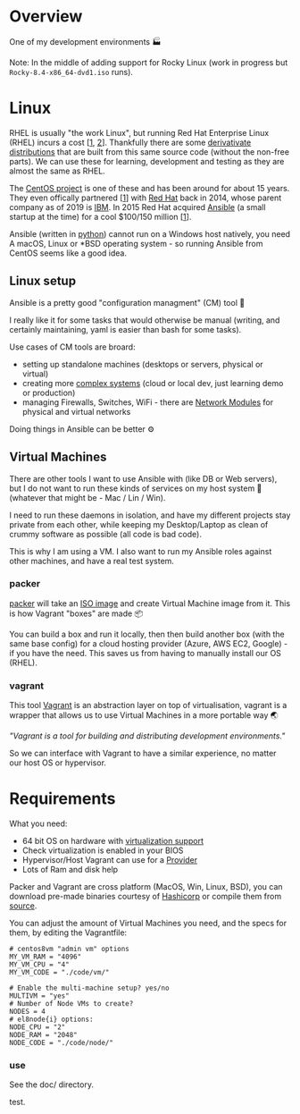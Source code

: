 Overview
========

One of my development environments 🏭

Note: In the middle of adding support for Rocky Linux (work in progress but `Rocky-8.4-x86_64-dvd1.iso` runs).

# Linux

RHEL is usually "the work Linux", but running Red Hat Enterprise Linux (RHEL) incurs a cost [[1](https://access.redhat.com/articles/11258), [2](https://www.redhat.com/en/resources/Linux-rhel-subscription-guide)]. Thankfully there are some [derivativate distributions](https://en.wikipedia.org/wiki/Red_Hat_Enterprise_Linux_derivatives) that are built from this same source code (without the non-free parts). We can use these for learning, development and testing as they are almost the same as RHEL.

The [CentOS project](https://en.wikipedia.org/wiki/CentOS) is one of these and has been around for about 15 years. They even offically partnered [[1](https://www.redhat.com/en/about/press-releases/red-hat-and-centos-join-forces)] with [Red Hat](https://en.wikipedia.org/wiki/Red_Hat) back in 2014, whose parent company as of 2019 is [IBM](https://en.wikipedia.org/wiki/IBM). In 2015 Red Hat acquired [Ansible](https://www.ansible.com/) (a small startup at the time) for a cool $100/150 million [[1](https://www.redhat.com/en/about/press-releases/red-hat-acquire-it-automation-and-devops-leader-ansible)].

Ansible (written in [python](https://www.python.org/)) cannot run on a Windows host natively, you need A macOS, Linux or *BSD operating system - so running Ansible from CentOS seems like a good idea.

## Linux setup

Ansible is a pretty good "configuration managment" (CM) tool 🔧

I really like it for some tasks that would otherwise be manual (writing, and certainly maintaining, yaml is easier than bash for some tasks).

Use cases of CM tools are broard:

* setting up standalone machines (desktops or servers, physical or virtual)
* creating more [complex systems](https://github.com/donnemartin/system-design-primer) (cloud or local dev, just learning demo or production)
* managing Firewalls, Switches, WiFi - there are [Network Modules](https://docs.ansible.com/ansible/latest/network/index.html) for physical and virtual networks

Doing things in Ansible can be better ⚙️

## Virtual Machines

There are other tools I want to use Ansible with (like DB or Web servers), but I do not want to run these kinds of services on my host system 🏰 (whatever that might be - Mac / Lin / Win).

I need to run these daemons in isolation, and have my different projects stay private from each other, while keeping my Desktop/Laptop as clean of crummy software as possible (all code is bad code).

This is why I am using a VM. I also want to run my Ansible roles against other machines, and have a real test system.

### packer

[packer](https://packer.io/) will take an [ISO image](https://en.wikipedia.org/wiki/ISO_image) and create Virtual Machine image from it. This is how Vagrant "boxes" are made 📦

You can build a box and run it locally, then then build another box (with the same base config) for a cloud hosting provider (Azure, AWS EC2, Google) - if you have the need. This saves us from having to manually install our OS (RHEL).

### vagrant

This tool [Vagrant](https://www.vagrantup.com/downloads.html) is an abstraction layer on top of virtualisation, vagrant is a wrapper that allows us to use Virtual Machines in a more portable way 🌏

_"Vagrant is a tool for building and distributing development environments."_

So we can interface with Vagrant to have a similar experience, no matter our host OS or hypervisor.

Requirements
============

What you need:

* 64 bit OS on hardware with [virtualization support](https://en.wikipedia.org/wiki/X86_virtualization)
* Check virtualization is enabled in your BIOS
* Hypervisor/Host Vagrant can use for a [Provider](https://www.vagrantup.com/docs/providers/)
* Lots of Ram and disk help

Packer and Vagrant are cross platform (MacOS, Win, Linux, BSD), you can download pre-made binaries courtesy of [Hashicorp](https://www.hashicorp.com/https://www.hashicorp.com/) or compile them from [source](https://github.com/hashicorp).

You can adjust the amount of Virtual Machines you need, and the specs for them, by editing the Vagrantfile:

```
# centos8vm "admin vm" options
MY_VM_RAM = "4096"
MY_VM_CPU = "4"
MY_VM_CODE = "./code/vm/"

# Enable the multi-machine setup? yes/no
MULTIVM = "yes"
# Number of Node VMs to create?
NODES = 4
# el8node{i} options:
NODE_CPU = "2"
NODE_RAM = "2048"
NODE_CODE = "./code/node/"
```

### use

See the doc/ directory.

test.